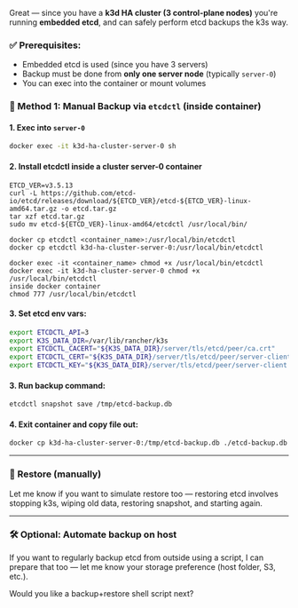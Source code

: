 Great — since you have a **k3d HA cluster (3 control-plane nodes)**
you're running **embedded etcd**, and can safely perform etcd backups the k3s way.

### ✅ Prerequisites:

- Embedded etcd is used (since you have 3 servers)
- Backup must be done from **only one server node** (typically `server-0`)
- You can exec into the container or mount volumes

### 🔧 Method 1: Manual Backup via `etcdctl` (inside container)

#### 1. Exec into `server-0`

```bash
docker exec -it k3d-ha-cluster-server-0 sh
```

#### 2. Install etcdctl inside a cluster server-0 container
```
ETCD_VER=v3.5.13
curl -L https://github.com/etcd-io/etcd/releases/download/${ETCD_VER}/etcd-${ETCD_VER}-linux-amd64.tar.gz -o etcd.tar.gz
tar xzf etcd.tar.gz
sudo mv etcd-${ETCD_VER}-linux-amd64/etcdctl /usr/local/bin/

docker cp etcdctl <container_name>:/usr/local/bin/etcdctl
docker cp etcdctl k3d-ha-cluster-server-0:/usr/local/bin/etcdctl

docker exec -it <container_name> chmod +x /usr/local/bin/etcdctl
docker exec -it k3d-ha-cluster-server-0 chmod +x /usr/local/bin/etcdctl
inside docker container
chmod 777 /usr/local/bin/etcdctl
```

#### 3. Set etcd env vars:

```sh
export ETCDCTL_API=3
export K3S_DATA_DIR=/var/lib/rancher/k3s
export ETCDCTL_CACERT="${K3S_DATA_DIR}/server/tls/etcd/peer/ca.crt"
export ETCDCTL_CERT="${K3S_DATA_DIR}/server/tls/etcd/peer/server-client.crt"
export ETCDCTL_KEY="${K3S_DATA_DIR}/server/tls/etcd/peer/server-client.key"
```

#### 3. Run backup command:

```sh
etcdctl snapshot save /tmp/etcd-backup.db
```

#### 4. Exit container and copy file out:

```bash
docker cp k3d-ha-cluster-server-0:/tmp/etcd-backup.db ./etcd-backup.db
```

---

### 🔄 Restore (manually)

Let me know if you want to simulate restore too — restoring etcd involves stopping k3s, wiping old data, restoring snapshot, and starting again.

---

### 🛠️ Optional: Automate backup on host

If you want to regularly backup etcd from outside using a script, I can prepare that too — let me know your storage preference (host folder, S3, etc.).

Would you like a backup+restore shell script next?